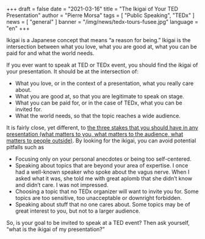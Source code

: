 +++
draft = false
date = "2021-03-16"
title = "The Ikigai of Your TED Presentation"
author = "Pierre Morsa"
tags = [ "Public Speaking", "TEDx" ]
news = [ "general" ]
banner = "/img/news/tedx-tours-fusee.jpg"
language = "en"
+++

Ikigai is a Japanese concept that means “a reason for being.” Ikigai is the intersection between what you love, what you are good at, what you can be paid for and what the world needs.

If you ever want to speak at TED or TEDx event, you should find the ikigai of your presentation. It should be at the intersection of:

* What you love, or in the context of a presentation, what you really care about.
* What you are good at, so that you are legitimate to speak on stage.
* What you can be paid for, or in the case of TEDx, what you can be invited for.
* What the world needs, so that the topic reaches a wide audience.

It is fairly close, yet different, to [the three stakes that you should have in any presentation (what matters to you, what matters to the audience, what matters to people outside)](/news/2019-03-05-triple-stakes-of-great-presentations/). By looking for the ikigai, you can avoid potential pitfalls such as

* Focusing only on your personal anecdotes or being too self-centered.
* Speaking about topics that are beyond your area of expertise. I once had a well-known speaker who spoke about the vagus nerve. When I asked what it was, she told me with great aplomb that she didn’t know and didn’t care. I was not impressed.
* Choosing a topic that no TEDx organizer will want to invite you for. Some topics are too sensitive, too unacceptable or downright forbidden.
* Speaking about stuff that no one cares about. Some topics may be of great interest to you, but not to a larger audience.

So, is your goal to be invited to speak at a TED event? Then ask yourself, “what is the ikigai of my presentation?”

